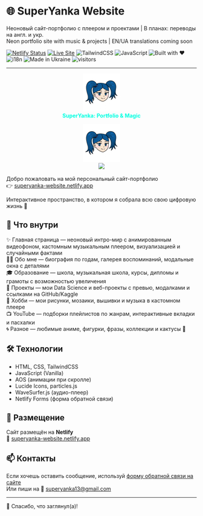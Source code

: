 # 🌐 SuperYanka Website

Неоновый сайт-портфолио с плеером и проектами | В планах: переводы на англ. и укр.  
Neon portfolio site with music & projects | EN/UA translations coming soon

[![Netlify Status](https://api.netlify.com/api/v1/badges/29386dd1-1f83-4e45-be06-6b40ae9fe1f0/deploy-status)](https://app.netlify.com/sites/superyanka-website/deploys)
[![Live Site](https://img.shields.io/website?url=https%3A%2F%2Fsuperyanka-website.netlify.app&style=flat&logo=netlify)](https://superyanka-website.netlify.app)
![TailwindCSS](https://img.shields.io/badge/TailwindCSS-38B2AC?style=flat&logo=tailwind-css&logoColor=white)
![JavaScript](https://img.shields.io/badge/JavaScript-F7DF1E?style=flat&logo=javascript&logoColor=black)
![Built with ❤️](https://img.shields.io/badge/Built%20with-%E2%9D%A4-red)
![i18n](https://img.shields.io/badge/Localization-in%20progress-blueviolet?logo=translate)
![Made in Ukraine](https://img.shields.io/badge/Made%20in-Ukraine-005BBB?logo=flag&labelColor=FFD500)
![visitors](https://visitor-badge.laobi.icu/badge?page_id=SuperYanka.superyanka-website)

---
<p align="center">
  <img src="assets/avatars/logo.png" alt="SuperYanka Logo" width="100"/>
  <br>
  <strong style="color:#00ffe1">SuperYanka: Portfolio & Magic</strong>
</p>

<p align="center">
  <img src="assets/avatars/logo.png" width="100" alt="SuperYanka Logo"/>
  <br>
  <img src="https://img.shields.io/badge/Made%20by-SuperYanka-%2300ffe1?style=for-the-badge&logo=data:image/png;base64,iVBORw0KGgoAAAANSUhEUgAAABAAAAAQCAQAAAC1+jfqAAAAZklEQVR4AWMYvXLlypU/w8DAwKigDhRmKAwMDCwYd1KqNHe/du1azWBgYICoy9evX8O7du4fo6GiMwsLCgkZGRogIuLi4j9+/c/hZGRkQgZGRmgAoODAwMD/z9xMTAwMKD7//+fQAygbAAXRC9tZt9k7gAAAABJRU5ErkJggg==" />
</p>



Добро пожаловать на мой персональный сайт-портфолио  
👉 [superyanka-website.netlify.app](https://superyanka-website.netlify.app)

Интерактивное пространство, в котором я собрала всю свою цифровую жизнь 💫


## 🔮 Что внутри

✨ Главная страница — неоновый интро-мир с анимированным видеофоном, кастомным музыкальным плеером, визуализацией и случайными фактами  
🧍‍♀️ Обо мне — биография по годам, галерея воспоминаний, модальные окна с деталями  
🎓 Образование — школа, музыкальная школа, курсы, дипломы и грамоты с возможностью увеличения  
📁 Проекты — мои Data Science и веб-проекты с превью, модалками и ссылками на GitHub/Kaggle  
🎨 Хобби — мои рисунки, мозаики, вышивки и музыка в кастомном плеере  
📺 YouTube — подборки плейлистов по жанрам, интерактивные вкладки и пасхалки  
🌀 Разное — любимые аниме, фигурки, фразы, коллекции и кактусы 🌵

## 🛠️ Технологии

- HTML, CSS, TailwindCSS
- JavaScript (Vanilla)
- AOS (анимации при скролле)
- Lucide Icons, particles.js
- WaveSurfer.js (аудио-плеер)
- Netlify Forms (форма обратной связи)

## 🚀 Размещение

Сайт размещён на **Netlify**  
🔗 [superyanka-website.netlify.app](https://superyanka-website.netlify.app)

## 📫 Контакты

Если хочешь оставить сообщение, используй [форму обратной связи на сайте](https://superyanka-website.netlify.app/#contact)  
Или пиши на 📧 superyanka13@gmail.com

---

🧡 Спасибо, что заглянул(а)!
